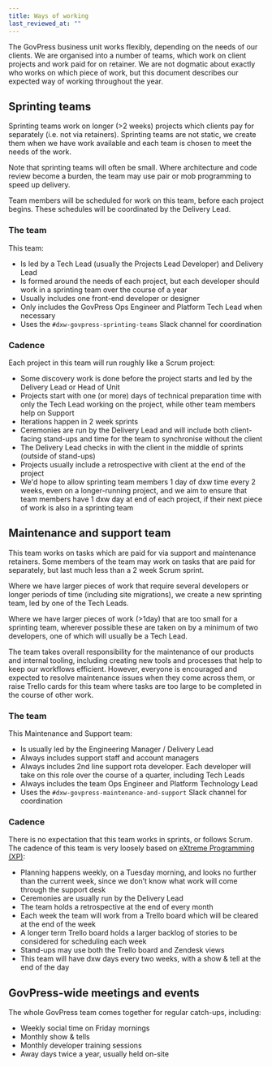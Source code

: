 ```yaml
---
title: Ways of working
last_reviewed_at: ""
---
```


The GovPress business unit works flexibly, depending on the needs of our clients. We are organised into a number of teams, which work on client projects and work paid for on retainer.
We are not dogmatic about exactly who works on which piece of work, but this document describes our expected way of working throughout the year.

## Sprinting teams

Sprinting teams work on longer (>2 weeks) projects which clients pay for separately (i.e. not via retainers). Sprinting teams are not static, we create them when we have work available and each team is chosen to meet the needs of the work.

Note that sprinting teams will often be small. Where architecture and code review become a burden, the team may use pair or mob programming to speed up delivery.

Team members will be scheduled for work on this team, before each project begins. These schedules will be coordinated by the Delivery Lead.

### The team

This team:

* Is led by a Tech Lead (usually the Projects Lead Developer) and Delivery Lead
* Is formed around the needs of each project, but each developer should work in a sprinting team over the course of a year
* Usually includes one front-end developer or designer
* Only includes the GovPress Ops Engineer and Platform Tech Lead when necessary
* Uses the `#dxw-govpress-sprinting-teams` Slack channel for coordination

### Cadence

Each project in this team will run roughly like a Scrum project:

* Some discovery work is done before the project starts and led by the Delivery Lead or Head of Unit
* Projects start with one (or more) days of technical preparation time with only the Tech Lead working on the project, while other team members help on Support
* Iterations happen in 2 week sprints
* Ceremonies are run by the Delivery Lead and will include both client-facing stand-ups and time for the team to synchronise without the client
* The Delivery Lead checks in with the client in the middle of sprints (outside of stand-ups)
* Projects usually include a retrospective with client at the end of the project
* We'd hope to allow sprinting team members 1 day of dxw time every 2 weeks, even on a longer-running project, and we aim to ensure that team members have 1 dxw day at end of each project, if their next piece of work is also in a sprinting team

## Maintenance and support team

This team works on tasks which are paid for via support and maintenance retainers. Some members of the team may work on tasks that are paid for separately, but last much less than a 2 week Scrum sprint.

Where we have larger pieces of work that require several developers or longer periods of time (including site migrations), we create a new sprinting team, led by one of the Tech Leads.

Where we have larger pieces of work (>1day) that are too small for a sprinting team, wherever possible these are taken on by a minimum of two developers, one of which will usually be a Tech Lead.

The team takes overall responsibility for the maintenance of our products and internal tooling, including creating new tools and processes that help to keep our workflows efficient. However, everyone is encouraged and expected to resolve maintenance issues when they come across them, or raise Trello cards for this team where tasks are too large to be completed in the course of other work.

### The team

This Maintenance and Support team:

* Is usually led by the Engineering Manager / Delivery Lead
* Always includes support staff and account managers
* Always includes 2nd line support rota developer. Each developer will take on this role over the course of a quarter, including Tech Leads
* Always includes the team Ops Engineer and Platform Technology Lead
* Uses the `#dxw-govpress-maintenance-and-support` Slack channel for coordination

### Cadence

There is no expectation that this team works in sprints, or follows Scrum. The cadence of this team is very loosely based on [eXtreme Programming (XP)](https://en.wikipedia.org/wiki/Extreme_programming):

* Planning happens weekly, on a Tuesday morning, and looks no further than the current week, since we don’t know what work will come through the support desk
* Ceremonies are usually run by the Delivery Lead
* The team holds a retrospective at the end of every month
* Each week the team will work from a Trello board which will be cleared at the end of the week
* A longer term Trello board holds a larger backlog of stories to be considered for scheduling each week
* Stand-ups may use both the Trello board and Zendesk views
* This team will have dxw days every two weeks, with a show & tell at the end of the day

## GovPress-wide meetings and events

The whole GovPress team comes together for regular catch-ups, including:

* Weekly social time on Friday mornings
* Monthly show & tells
* Monthly developer training sessions
* Away days twice a year, usually held on-site
